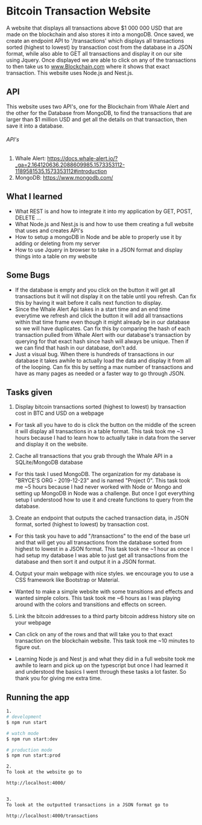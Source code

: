 # Bitcoin Transaction Website
 A website that displays all transactions above $1 000 000 USD that are made on the blockchain and also stores it into a mongoDB. Once saved, we create an endpoint API to '/transactions' which displays all transactions sorted (highest to lowest) by transaction cost from the database in a JSON format, while also able to GET all transactions and display it on our site using Jquery. Once displayed we are able to click on any of the transactions to then take us to www.Blockchain.com where it shows that exact transaction. This website uses Node.js and Nest.js. 
 
## API
 This website uses two API's, one for the Blockchain from Whale Alert and the other for the Database from MongoDB, to find the transactions that are larger than $1 million USD and get all the details on that transaction, then save it into a database. 
 
###### API's
1. Whale Alert: https://docs.whale-alert.io/?_ga=2.164120636.2088609985.1573353112-1189581535.1573353112#introduction
2. MongoDB: https://www.mongodb.com/

## What I learned
* What REST is and how to integrate it into my application by GET, POST, DELETE ...
* What Node.js and Nest.js is and how to use them creating a full website that uses and creates API's
* How to setup a mongoDB in Node and be able to properly use it by adding or deleting from my server
* How to use Jquery in browser to take in a JSON format and display things into a table on my website

## Some Bugs
* If the database is empty and you click on the button it will get all transactions but it will not display it on the table until you refresh. Can fix this by having it wait before it calls next function to display.
* Since the Whale Alert Api takes in a start time and an end time everytime we refresh and click the button it will add all transactions within that time frame even though it might already be in our database so we will have duplicates. Can fix this by comparing the hash of each transaction pulled from Whale Alert with our database's transaction by querying for that exact hash since hash will always be unique. Then if we can find that hash in our database, don't add.
* Just a visual bug. When there is hundreds of transactions in our database it takes awhile to actually load the data and display it from all of the looping. Can fix this by setting a max number of transactions and have as many pages as needed or a faster way to go through JSON. 

## Tasks given
1. Display bitcoin transactions sorted (highest to lowest) by transaction cost in BTC and USD on a webpage
  * For task all you have to do is click the button on the middle of the screen it will display all transactions in a table format. This task took me ~3 hours because I had to learn how to actually take in data from the server and display it on the website.
2. Cache all transactions that you grab through the Whale API in a SQLite/MongoDB database
  * For this task I used MongoDB. The organization for my database is "BRYCE'S ORG - 2019-12-23" and is named "Project 0". This task took me ~5 hours because I had never worked with Node or Mongo and setting up MongoDB in Node was a challenge. But once I got everything setup I understood how to use it and create functions to query from the database. 
3. Create an endpoint that outputs the cached transaction data, in JSON format, sorted (highest to lowest) by transaction cost. 
  * For this task you have to add "/transactions" to the end of the base url and that will get you all transactions from the database sorted from highest to lowest in a JSON format. This task took me ~1 hour as once I had setup my database I was able to just get all transactions from the database and then sort it and output it in a JSON format. 
4. Output your main webpage with nice styles. we encourage you to use a CSS framework like Bootstrap or Material. 
  * Wanted to make a simple website with some transitions and effects and wanted simple colors. This task took me ~6 hours as I was playing around with the colors and transitions and effects on screen. 
5. Link the bitcoin addresses to a third party bitcoin address history site on your webpage
  * Can click on any of the rows and that will take you to that exact transaction on the blockchain website. This task took me ~10 minutes to figure out. 

* Learning Node js and Nest js and what they did in a full website took me awhile to learn and pick up on the typescript but once I had learned it and understood the basics I went through these tasks a lot faster. So thank you for giving me extra time. 

## Running the app

```bash
1.
# development
$ npm run start

# watch mode
$ npm run start:dev

# production mode
$ npm run start:prod

2.
To look at the website go to 

http://localhost:4000/


3.
To look at the outputted transactions in a JSON format go to

http://localhost:4000/transactions
```

